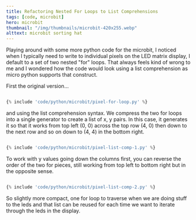 ```yaml
---
title: Refactoring Nested For Loops to List Comprehensions
tags: [code, microbit]
hero: microbit
thumbnail: "/img/thumbnails/microbit-420x255.webp"
alttext: microbit sorting hat
---
```


Playing around with some more python code for the microbit, I noticed when I typically need to write to individual pixels on the
LED matrix display, I default to a set of two nested "for" loops. That always feels kind of wrong to me and I wondered how the code
would look using a list comprehension as micro python supports that construct.

First the original version...

```python

{% include 'code/python/microbit/pixel-for-loop.py' %}

```

and using the list comprehension syntax. We compress the two for loops into a single generator to create a list of x, y pairs. In this case,
it generates it so that it works from top left (0, 0) across the top row (4, 0) then down to the next row and so on down to (4, 4) in the
bottom right.

```python

{% include 'code/python/microbit/pixel-list-comp-1.py' %}

```

To work with y values going down the columns first, you can reverse the order of the two for pieces, still working from top left to bottom right
but in the opposite sense.

```python

{% include 'code/python/microbit/pixel-list-comp-2.py' %}

```

So slightly more compact, one for loop to traverse when we are doing stuff to the leds and that list can be reused for each time we
want to iterate through the leds in the display.
